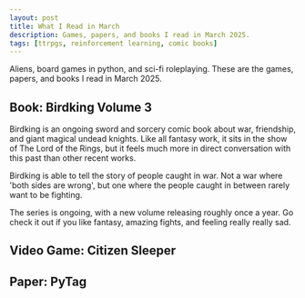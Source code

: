 ```yaml
---
layout: post
title: What I Read in March
description: Games, papers, and books I read in March 2025.
tags: [ttrpgs, reinforcement learning, comic books]
---
```


Aliens, board games in python, and sci-fi roleplaying. These are the games, papers, and books I read in March 2025.
<!--more-->

## Book: Birdking Volume 3
Birdking is an ongoing sword and sorcery comic book about war, friendship, and giant magical undead knights. Like all fantasy work, it sits in the show of The Lord of the Rings, but it feels much more in direct conversation with this past than other recent works.

Birdking is able to tell the story of people caught in war. Not a war where 'both sides are wrong', but one where the people caught in between rarely want to be fighting. 

The series is ongoing, with a new volume releasing roughly once a year. Go check it out if you like fantasy, amazing fights, and feeling really really sad.

## Video Game: Citizen Sleeper

## Paper: PyTag

